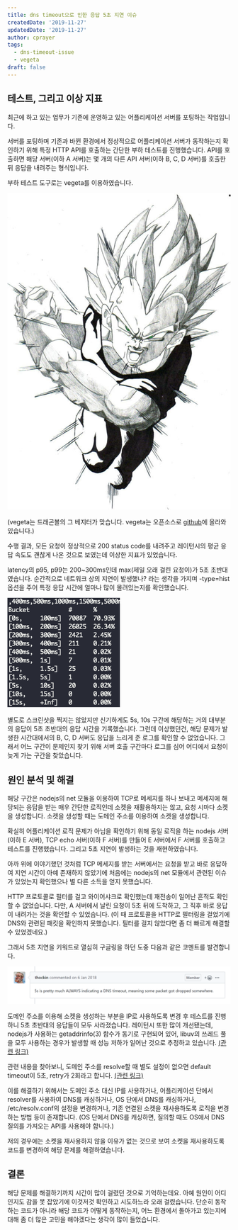 ```yaml
---
title: dns timeout으로 인한 응답 5초 지연 이슈
createdDate: '2019-11-27'
updatedDate: '2019-11-27'
author: cprayer
tags:
  - dns-timeout-issue
  - vegeta
draft: false
---
```


## 테스트, 그리고 이상 지표

최근에 하고 있는 업무가 기존에 운영하고 있는 어플리케이션 서버를 포팅하는 작업입니다.

서버를 포팅하며 기존과 바뀐 환경에서 정상적으로 어플리케이션 서버가 동작하는지 확인하기 위해 특정 HTTP API를 호출하는 간단한 부하 테스트를 진행했습니다. API를 호출하면 해당 서버(이하 A 서버)는 몇 개의 다른 API 서버(이하 B, C, D 서버)를 호출한 뒤 응답을 내려주는 형식입니다.

부하 테스트 도구로는 vegeta를 이용하였습니다.

![vegeta](./vegeta.jpeg)

(vegeta는 드래곤볼의 그 베지터가 맞습니다. vegeta는 오픈소스로 [github](https://github.com/tsenart/vegeta)에 올라와 있습니다.)

수행 결과, 모든 요청이 정상적으로 200 status code를 내려주고 레이턴시의 평균 응답 속도도 괜찮게 나온 것으로 보였는데 이상한 지표가 있었습니다.

latency의 p95, p99는 200~300ms인데 max(제일 오래 걸린 요청이)가 5초 초반대였습니다. 순간적으로 네트워크 상의 지연이 발생했나? 라는 생각을 가지며 -type=hist 옵션을 주어 특정 응답 시간에 얼마나 많이 몰려있는지를 확인했습니다.

![vegeta-hist](./vegeta-hist.png)

별도로 스크린샷을 찍지는 않았지만 신기하게도 5s, 10s 구간에 해당하는 거의 대부분의 응답이 5초 초반대의 응답 시간을 기록했습니다. 그런데 이상했던건, 해당 문제가 발생한 시간대에서의 B, C, D 서버도 응답을 느리게 준 로그를 확인할 수 없었습니다. 그래서 어느 구간이 문제인지 찾기 위해 서버 호출 구간마다 로그를 심어 어디에서 요청이 늦게 가는 구간을 찾았습니다.

## 원인 분석 및 해결

해당 구간은 nodejs의 net 모듈을 이용하여 TCP로 메세지를 하나 보내고 메세지에 해당되는 응답을 받는 매우 간단한 로직인데 소켓을 재활용하지는 않고, 요청 시마다 소켓을 생성합니다. 소켓을 생성할 때는 도메인 주소를 이용하여 소켓을 생성합니다.

확실히 어플리케이션 로직 문제가 아님을 확인하기 위해 동일 로직을 하는 nodejs 서버(이하 E 서버), TCP echo 서버(이하 F 서버)를 만들어 E 서버에서 F 서버를 호출하고 테스트를 진행했습니다. 그리고 5초 지연이 발생하는 것을 재현하였습니다.

아까 위에 이야기했던 것처럼 TCP 메세지를 받는 서버에서는 요청을 받고 바로 응답하여 지연 시간이 아예 존재하지 않았기에 처음에는 nodejs의 net 모듈에서 관련된 이슈가 있었는지 확인했으나 별 다른 소득을 얻지 못했습니다.

HTTP 프로토콜로 필터를 걸고 와이어샤크로 확인했는데 재전송이 일어난 흔적도 확인할 수 없었습니다. 다만, A 서버에서 날린 요청이 5초 뒤에 도착하고, 그 직후 바로 응답이 내려가는 것을 확인할 수 있었습니다. (이 때 프로토콜을 HTTP로 필터링을 걸었기에 DNS와 관련된 패킷을 확인하지 못했습니다. 필터를 걸지 않았다면 좀 더 빠르게 해결할 수 있었겠네요.)

그래서 5초 지연을 키워드로 열심히 구글링을 하던 도중 다음과 같은 코멘트를 발견합니다.

![github-issue-comment](./github-issue-comment.png)

도메인 주소를 이용해 소켓을 생성하는 부분을 IP로 사용하도록 변경 후 테스트를 진행하니 5초 초반대의 응답들이 모두 사라졌습니다. 레이턴시 또한 많이 개선됐는데, nodejs가 사용하는 getaddrinfo(3) 함수가 동기로 구현되어 있어, libuv의 쓰레드 풀을 모두 사용하는 경우가 발생할 때 성능 저하가 일어난 것으로 추정하고 있습니다. [(관련 링크)](https://nodejs.org/api/dns.html#dns_dns_lookup)

관련 내용을 찾아보니, 도메인 주소를 resolve할 때 별도 설정이 없으면 default timeout이 5초, retry가 2회라고 합니다. [(관련 링크)](http://man7.org/linux/man-pages/man5/resolv.conf.5.html)

이를 해결하기 위해서는 도메인 주소 대신 IP를 사용하거나, 어플리케이션 단에서 resolver를 사용하여 DNS를 캐싱하거나, OS 단에서 DNS를 캐싱하거나, /etc/resolv.conf의 설정을 변경하거나, 기존 연결된 소켓을 재사용하도록 로직을 변경하는 방법 등이 존재합니다. (OS 단에서 DNS를 캐싱하면, 질의할 때도 OS에서 DNS 질의를 가져오는 API를 사용해야 합니다.)

저의 경우에는 소켓을 재사용하지 않을 이유가 없는 것으로 보여 소켓을 재사용하도록 코드를 변경하여 해당 문제를 해결하였습니다.

## 결론

해당 문제를 해결하기까지 시간이 많이 걸렸던 것으로 기억하는데요. 아예 원인이 어디인지도 감을 못 잡았기에 이것저것 확인하고 시도하느라 오래 걸렸습니다. 단순히 동작하는 코드가 아니라 해당 코드가 어떻게 동작하는지, 어느 환경에서 돌아가고 있는지에 대해 좀 더 많은 고민을 해야겠다는 생각이 많이 들었습니다.
